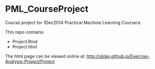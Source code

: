PML_CourseProject
=================

Course project for 1Dec2014 Practical Machine Learning Coursera

This repo contains:
* Project.Rmd
* Project.html

The html page can be viewed online at:
http://sblas.github.io/Exercise-Analysis-Project/Project